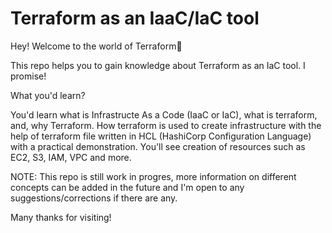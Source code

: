 # Terraform as an IaaC/IaC tool

Hey! Welcome to the world of Terraform👋

This repo helps you to gain knowledge about Terraform as an IaC tool. I promise!

What you'd learn?

You'd learn what is Infrastructe As a Code (IaaC or IaC), what is terraform, and, why Terraform. How terraform is used to create infrastructure with the help of terraform file written in HCL (HashiCorp Configuration Language) with a practical demonstration. You'll see creation of resources such as EC2, S3, IAM, VPC and more.

NOTE: This repo is still work in progres, more information on different concepts can be added in the future and I'm open to any suggestions/corrections if there are any.

Many thanks for visiting!
